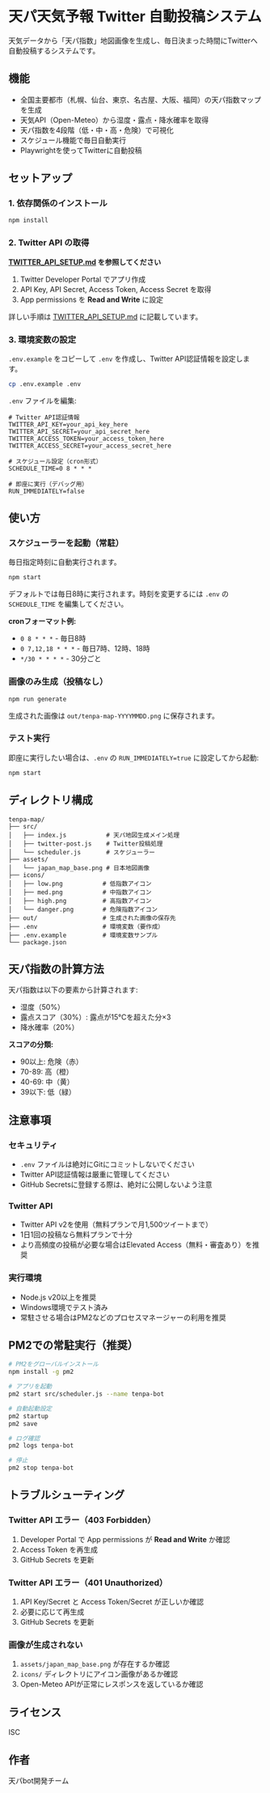 # 天パ天気予報 Twitter 自動投稿システム

天気データから「天パ指数」地図画像を生成し、毎日決まった時間にTwitterへ自動投稿するシステムです。

## 機能

- 全国主要都市（札幌、仙台、東京、名古屋、大阪、福岡）の天パ指数マップを生成
- 天気API（Open-Meteo）から湿度・露点・降水確率を取得
- 天パ指数を4段階（低・中・高・危険）で可視化
- スケジュール機能で毎日自動実行
- Playwrightを使ってTwitterに自動投稿

## セットアップ

### 1. 依存関係のインストール

```bash
npm install
```

### 2. Twitter API の取得

**[TWITTER_API_SETUP.md](TWITTER_API_SETUP.md) を参照してください**

1. Twitter Developer Portal でアプリ作成
2. API Key, API Secret, Access Token, Access Secret を取得
3. App permissions を **Read and Write** に設定

詳しい手順は [TWITTER_API_SETUP.md](TWITTER_API_SETUP.md) に記載しています。

### 3. 環境変数の設定

`.env.example` をコピーして `.env` を作成し、Twitter API認証情報を設定します。

```bash
cp .env.example .env
```

`.env` ファイルを編集:

```env
# Twitter API認証情報
TWITTER_API_KEY=your_api_key_here
TWITTER_API_SECRET=your_api_secret_here
TWITTER_ACCESS_TOKEN=your_access_token_here
TWITTER_ACCESS_SECRET=your_access_secret_here

# スケジュール設定（cron形式）
SCHEDULE_TIME=0 8 * * *

# 即座に実行（デバッグ用）
RUN_IMMEDIATELY=false
```

## 使い方

### スケジューラーを起動（常駐）

毎日指定時刻に自動実行されます。

```bash
npm start
```

デフォルトでは毎日8時に実行されます。時刻を変更するには `.env` の `SCHEDULE_TIME` を編集してください。

**cronフォーマット例:**
- `0 8 * * *` - 毎日8時
- `0 7,12,18 * * *` - 毎日7時、12時、18時
- `*/30 * * * *` - 30分ごと

### 画像のみ生成（投稿なし）

```bash
npm run generate
```

生成された画像は `out/tenpa-map-YYYYMMDD.png` に保存されます。

### テスト実行

即座に実行したい場合は、`.env` の `RUN_IMMEDIATELY=true` に設定してから起動:

```bash
npm start
```

## ディレクトリ構成

```
tenpa-map/
├── src/
│   ├── index.js           # 天パ地図生成メイン処理
│   ├── twitter-post.js    # Twitter投稿処理
│   └── scheduler.js       # スケジューラー
├── assets/
│   └── japan_map_base.png # 日本地図画像
├── icons/
│   ├── low.png           # 低指数アイコン
│   ├── med.png           # 中指数アイコン
│   ├── high.png          # 高指数アイコン
│   └── danger.png        # 危険指数アイコン
├── out/                  # 生成された画像の保存先
├── .env                  # 環境変数（要作成）
├── .env.example          # 環境変数サンプル
└── package.json
```

## 天パ指数の計算方法

天パ指数は以下の要素から計算されます:

- 湿度（50%）
- 露点スコア（30%）: 露点が15°Cを超えた分×3
- 降水確率（20%）

**スコアの分類:**
- 90以上: 危険（赤）
- 70-89: 高（橙）
- 40-69: 中（黄）
- 39以下: 低（緑）

## 注意事項

### セキュリティ

- `.env` ファイルは絶対にGitにコミットしないでください
- Twitter API認証情報は厳重に管理してください
- GitHub Secretsに登録する際は、絶対に公開しないよう注意

### Twitter API

- Twitter API v2を使用（無料プランで月1,500ツイートまで）
- 1日1回の投稿なら無料プランで十分
- より高頻度の投稿が必要な場合はElevated Access（無料・審査あり）を推奨

### 実行環境

- Node.js v20以上を推奨
- Windows環境でテスト済み
- 常駐させる場合はPM2などのプロセスマネージャーの利用を推奨

## PM2での常駐実行（推奨）

```bash
# PM2をグローバルインストール
npm install -g pm2

# アプリを起動
pm2 start src/scheduler.js --name tenpa-bot

# 自動起動設定
pm2 startup
pm2 save

# ログ確認
pm2 logs tenpa-bot

# 停止
pm2 stop tenpa-bot
```

## トラブルシューティング

### Twitter API エラー（403 Forbidden）

1. Developer Portal で App permissions が **Read and Write** か確認
2. Access Token を再生成
3. GitHub Secrets を更新

### Twitter API エラー（401 Unauthorized）

1. API Key/Secret と Access Token/Secret が正しいか確認
2. 必要に応じて再生成
3. GitHub Secrets を更新

### 画像が生成されない

1. `assets/japan_map_base.png` が存在するか確認
2. `icons/` ディレクトリにアイコン画像があるか確認
3. Open-Meteo APIが正常にレスポンスを返しているか確認

## ライセンス

ISC

## 作者

天パbot開発チーム
